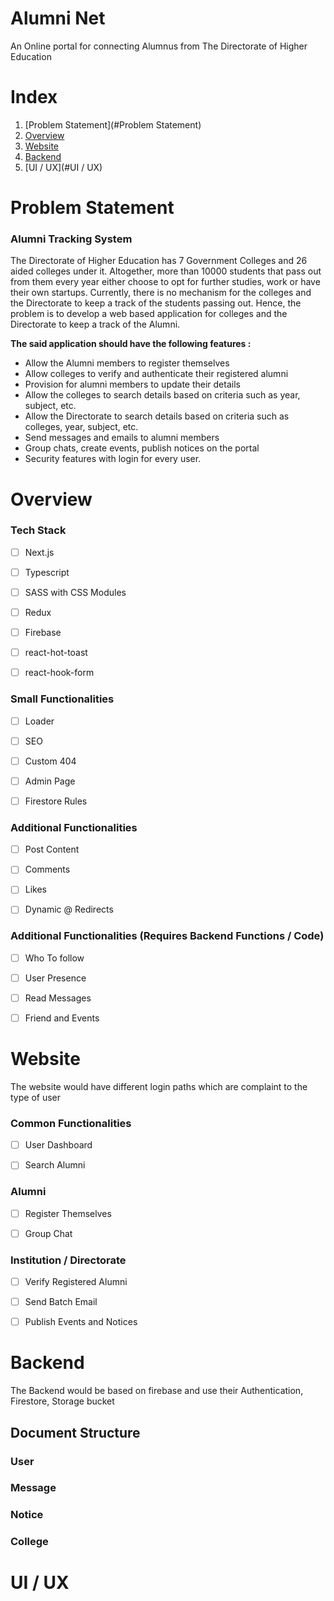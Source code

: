 # Alumni Net

An Online portal for connecting Alumnus from The Directorate of Higher Education



# Index	

1.  [Problem Statement](#Problem Statement)
2.  [Overview](#Overview)
3.  [Website](#Website)
4.  [Backend](#Backend)
5. [UI / UX](#UI / UX)



# Problem Statement

### Alumni Tracking System

The Directorate of Higher Education has 7 Government Colleges and 26 aided colleges under it.
Altogether, more than 10000 students that pass out from them every year either choose to opt for
further studies, work or have their own startups. Currently, there is no mechanism for the colleges
and the Directorate to keep a track of the students passing out. Hence, the problem is to develop
a web based application for colleges and the Directorate to keep a track of the Alumni. 

**The said application should have the following features :**

- Allow the Alumni members to register themselves
- Allow colleges to verify and authenticate their registered alumni
- Provision for alumni members to update their details
- Allow the colleges to search details based on criteria such as year, subject, etc.
- Allow the Directorate to search details based on criteria such as colleges, year, subject, etc.
- Send messages and emails to alumni members
- Group chats, create events, publish notices on the portal
- Security features with login for every user.



# Overview

### Tech Stack

- [ ] Next.js
- [ ] Typescript
- [ ] SASS with CSS Modules
- [ ] Redux
- [ ] Firebase
- [ ] react-hot-toast
- [ ] react-hook-form




### Small Functionalities

- [ ] Loader
- [ ] SEO
- [ ] Custom 404
- [ ] Admin Page
- [ ] Firestore Rules



### Additional Functionalities

- [ ] Post Content
- [ ] Comments
- [ ] Likes
- [ ] Dynamic @ Redirects



### Additional Functionalities (Requires Backend Functions / Code)

- [ ] Who To follow

- [ ] User Presence

- [ ] Read Messages

- [ ] Friend and Events

  



# Website

The website would have different login paths which are complaint to the type of user



### Common Functionalities

- [ ] User Dashboard

- [ ] Search Alumni

  

### Alumni

- [ ] Register Themselves

- [ ] Group Chat

  

### Institution / Directorate

- [ ] Verify Registered Alumni

- [ ] Send Batch Email

- [ ] Publish Events and Notices

  



# Backend

The Backend would be based on firebase and use their Authentication, Firestore, Storage bucket



## Document Structure

### User



### Message



### Notice



### College







# UI / UX



